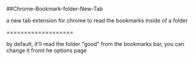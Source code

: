 ##Chrome-Bookmark-folder-New-Tab

a new tab extension for chrome to read the bookmarks inside of a folder

===================

by default, it'll read the folder "good" from the bookmarks bar, you can change it fromt he options page
